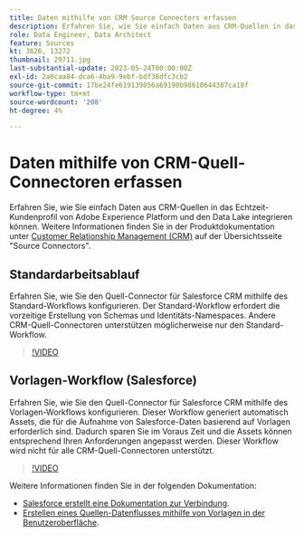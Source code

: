 ```yaml
---
title: Daten mithilfe von CRM Source Connectors erfassen
description: Erfahren Sie, wie Sie einfach Daten aus CRM-Quellen in das Echtzeit-Kundenprofil von Adobe Experience Platform und den Data Lake integrieren können.
role: Data Engineer, Data Architect
feature: Sources
kt: 3826, 13272
thumbnail: 29711.jpg
last-substantial-update: 2023-05-24T00:00:00Z
exl-id: 2a0caa84-dca6-4ba9-9ebf-bdf38dfc3cb2
source-git-commit: 17be24fe619139056a69190b98610644387ca18f
workflow-type: tm+mt
source-wordcount: '208'
ht-degree: 4%

---
```


# Daten mithilfe von CRM-Quell-Connectoren erfassen

Erfahren Sie, wie Sie einfach Daten aus CRM-Quellen in das Echtzeit-Kundenprofil von Adobe Experience Platform und den Data Lake integrieren können. Weitere Informationen finden Sie in der Produktdokumentation unter [Customer Relationship Management (CRM)](https://experienceleague.adobe.com/docs/experience-platform/sources/home.html?lang=en#access-control-for-sources-in-data-ingestion) auf der Übersichtsseite &quot;Source Connectors&quot;.

## Standardarbeitsablauf

Erfahren Sie, wie Sie den Quell-Connector für Salesforce CRM mithilfe des Standard-Workflows konfigurieren. Der Standard-Workflow erfordert die vorzeitige Erstellung von Schemas und Identitäts-Namespaces. Andere CRM-Quell-Connectoren unterstützen möglicherweise nur den Standard-Workflow.

>[!VIDEO](https://video.tv.adobe.com/v/29711?quality=12&learn=on)

## Vorlagen-Workflow (Salesforce)

Erfahren Sie, wie Sie den Quell-Connector für Salesforce CRM mithilfe des Vorlagen-Workflows konfigurieren. Dieser Workflow generiert automatisch Assets, die für die Aufnahme von Salesforce-Daten basierend auf Vorlagen erforderlich sind. Dadurch sparen Sie im Voraus Zeit und die Assets können entsprechend Ihren Anforderungen angepasst werden. Dieser Workflow wird nicht für alle CRM-Quell-Connectoren unterstützt.

>[!VIDEO](https://video.tv.adobe.com/v/3419422?quality=12&learn=on)

Weitere Informationen finden Sie in der folgenden Dokumentation:
* [Salesforce erstellt eine Dokumentation zur Verbindung](https://experienceleague.adobe.com/docs/experience-platform/sources/ui-tutorials/create/crm/salesforce.html).
* [Erstellen eines Quellen-Datenflusses mithilfe von Vorlagen in der Benutzeroberfläche](https://experienceleague.adobe.com/docs/experience-platform/sources/ui-tutorials/templates.html#).

